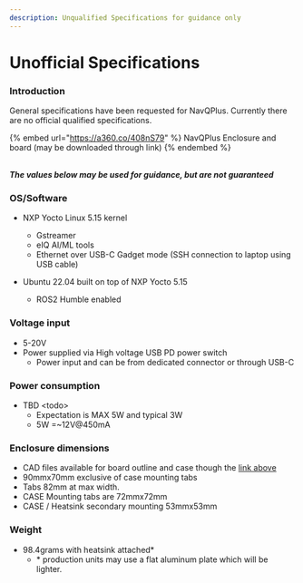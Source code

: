 ```yaml
---
description: Unqualified Specifications for guidance only
---
```


# Unofficial Specifications

### Introduction

General specifications have been requested for NavQPlus. Currently there are no official qualified specifications.&#x20;

{% embed url="https://a360.co/408nS79" %}
NavQPlus Enclosure and board (may be downloaded through link)
{% endembed %}

\
_**The values below may be used for guidance, but are not guaranteed**_

### OS/Software

* NXP Yocto Linux 5.15 kernel
  * Gstreamer
  * eIQ AI/ML tools
  * Ethernet over USB-C Gadget mode (SSH connection to laptop using USB cable)
*   Ubuntu 22.04 built on top of NXP Yocto 5.15

    * ROS2 Humble enabled



### Voltage input&#x20;

* 5-20V&#x20;
* Power supplied via High voltage USB PD power switch&#x20;
  * Power input and can be from dedicated connector or through USB-C

### Power consumption

* TBD \<todo>
  * Expectation is MAX 5W and typical 3W
  * 5W =\~12V@450mA

### Enclosure dimensions

* CAD files available for board outline and case though the [link above](https://a360.co/408nS79)
* 90mmx70mm exclusive of case mounting tabs
* Tabs 82mm at max width.
* CASE Mounting tabs are 72mmx72mm
* CASE / Heatsink secondary mounting 53mmx53mm&#x20;

### Weight

* 98.4grams with heatsink attached\*
  * \* production units may use a flat aluminum plate which will be lighter.

